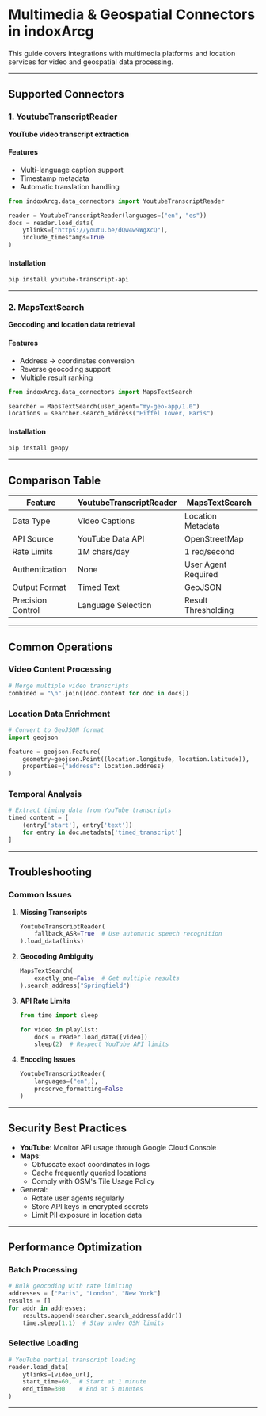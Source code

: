 # Multimedia & Geospatial Connectors in indoxArcg

This guide covers integrations with multimedia platforms and location services for video and geospatial data processing.

---

## Supported Connectors

### 1. YoutubeTranscriptReader
**YouTube video transcript extraction**

#### Features
- Multi-language caption support
- Timestamp metadata
- Automatic translation handling

```python
from indoxArcg.data_connectors import YoutubeTranscriptReader

reader = YoutubeTranscriptReader(languages=("en", "es"))
docs = reader.load_data(
    ytlinks=["https://youtu.be/dQw4w9WgXcQ"],
    include_timestamps=True
)
```

#### Installation
```bash
pip install youtube-transcript-api
```

---

### 2. MapsTextSearch
**Geocoding and location data retrieval**

#### Features
- Address → coordinates conversion
- Reverse geocoding support
- Multiple result ranking

```python
from indoxArcg.data_connectors import MapsTextSearch

searcher = MapsTextSearch(user_agent="my-geo-app/1.0")
locations = searcher.search_address("Eiffel Tower, Paris")
```

#### Installation
```bash
pip install geopy
```

---

## Comparison Table

| Feature               | YoutubeTranscriptReader | MapsTextSearch      |
|-----------------------|--------------------------|---------------------|
| Data Type             | Video Captions           | Location Metadata   |
| API Source            | YouTube Data API         | OpenStreetMap       |
| Rate Limits           | 1M chars/day             | 1 req/second        |
| Authentication        | None                     | User Agent Required |
| Output Format         | Timed Text               | GeoJSON             |
| Precision Control     | Language Selection       | Result Thresholding |

---

## Common Operations

### Video Content Processing
```python
# Merge multiple video transcripts
combined = "\n".join([doc.content for doc in docs])
```

### Location Data Enrichment
```python
# Convert to GeoJSON format
import geojson

feature = geojson.Feature(
    geometry=geojson.Point((location.longitude, location.latitude)),
    properties={"address": location.address}
)
```

### Temporal Analysis
```python
# Extract timing data from YouTube transcripts
timed_content = [
    (entry['start'], entry['text']) 
    for entry in doc.metadata['timed_transcript']
]
```

---

## Troubleshooting

### Common Issues
1. **Missing Transcripts**
   ```python
   YoutubeTranscriptReader(
       fallback_ASR=True  # Use automatic speech recognition
   ).load_data(links)
   ```

2. **Geocoding Ambiguity**
   ```python
   MapsTextSearch(
       exactly_one=False  # Get multiple results
   ).search_address("Springfield")
   ```

3. **API Rate Limits**
   ```python
   from time import sleep

   for video in playlist:
       docs = reader.load_data([video])
       sleep(2)  # Respect YouTube API limits
   ```

4. **Encoding Issues**
   ```python
   YoutubeTranscriptReader(
       languages=("en",),
       preserve_formatting=False
   )
   ```

---

## Security Best Practices
- **YouTube**: Monitor API usage through Google Cloud Console
- **Maps**: 
  - Obfuscate exact coordinates in logs
  - Cache frequently queried locations
  - Comply with OSM's Tile Usage Policy
- General:
  - Rotate user agents regularly
  - Store API keys in encrypted secrets
  - Limit PII exposure in location data

---

## Performance Optimization

### Batch Processing
```python
# Bulk geocoding with rate limiting
addresses = ["Paris", "London", "New York"]
results = []
for addr in addresses:
    results.append(searcher.search_address(addr))
    time.sleep(1.1)  # Stay under OSM limits
```

### Selective Loading
```python
# YouTube partial transcript loading
reader.load_data(
    ytlinks=[video_url],
    start_time=60,  # Start at 1 minute
    end_time=300    # End at 5 minutes
)
```

---
